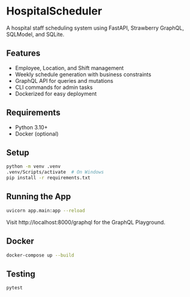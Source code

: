 # HospitalScheduler

A hospital staff scheduling system using FastAPI, Strawberry GraphQL, SQLModel, and SQLite.

## Features
- Employee, Location, and Shift management
- Weekly schedule generation with business constraints
- GraphQL API for queries and mutations
- CLI commands for admin tasks
- Dockerized for easy deployment

## Requirements
- Python 3.10+
- Docker (optional)

## Setup

```bash
python -m venv .venv
.venv/Scripts/activate  # On Windows
pip install -r requirements.txt
```

## Running the App

```bash
uvicorn app.main:app --reload
```

Visit http://localhost:8000/graphql for the GraphQL Playground.

## Docker

```bash
docker-compose up --build
```

## Testing

```bash
pytest
``` 
